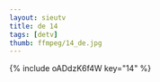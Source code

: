 ```yaml
--- 
layout: sieutv
title: de 14
tags: [detv]
thumb: ffmpeg/14_de.jpg
---
```

{% include oADdzK6f4W key="14" %} 

